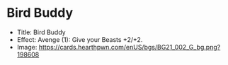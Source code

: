 # Bird Buddy
- Title:  Bird Buddy
- Effect:  Avenge (1): Give your Beasts +2/+2.
- Image:  https://cards.hearthpwn.com/enUS/bgs/BG21_002_G_bg.png?198608

